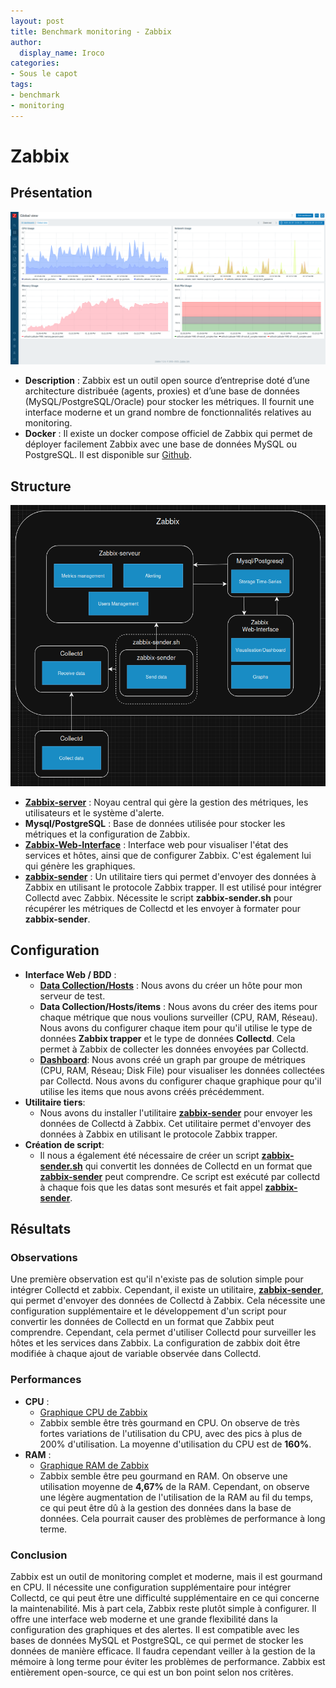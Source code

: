 ```yaml
---
layout: post
title: Benchmark monitoring - Zabbix
author:
  display_name: Iroco
categories:
- Sous le capot
tags:
- benchmark
- monitoring
---
```

# Zabbix

## Présentation
[![Exemple de dashboard de Zabbix](../../images/monitoring-dasboard-benchmark/Pres_zabbix.png)](https://www.zabbix.com/)
  - **Description** : Zabbix est un outil open source d’entreprise doté d’une architecture distribuée (agents, proxies) et d’une base de données (MySQL/PostgreSQL/Oracle) pour stocker les métriques. Il fournit une interface moderne et un grand nombre de fonctionnalités relatives au monitoring. 
  - **Docker** : Il existe un docker compose officiel de Zabbix qui permet de déployer facilement Zabbix avec une base de données MySQL ou PostgreSQL. Il est disponible sur [Github](https://github.com/zabbix/zabbix-docker).


## Structure
[![Schéma descriptif du fonctionnement de Zabbix](../../images/monitoring-dasboard-benchmark/Schema_zabbix.png)](https://www.zabbix.com/)
  - [**Zabbix-server**](https://www.zabbix.com/documentation/7.2/en/manual/appendix/config/zabbix_server) : Noyau central qui gère la gestion des métriques, les utilisateurs et le système d'alerte.
  - **Mysql/PostgreSQL** : Base de données utilisée pour stocker les métriques et la configuration de Zabbix.
  - [**Zabbix-Web-Interface**](https://hub.docker.com/r/zabbix/zabbix-web-service) : Interface web pour visualiser l'état des services et hôtes, ainsi que de configurer Zabbix. C'est également lui qui génère les graphiques.
  - [**zabbix-sender**](https://www.zabbix.com/documentation/current/en/manpages/zabbix_sender) : Un utilitaire tiers qui permet d'envoyer des données à Zabbix en utilisant le protocole Zabbix trapper. Il est utilisé pour intégrer Collectd avec Zabbix. Nécessite le script **zabbix-sender.sh** pour récupérer les métriques de Collectd et les envoyer à formater pour **zabbix-sender**.


## Configuration
- **Interface Web / BDD** :
  - [**Data Collection/Hosts**](http://localhost/zabbix.php?action=host.list) : Nous avons du créer un hôte pour mon serveur de test.
  - **Data Collection/Hosts/items** : Nous avons du créer des items pour chaque métrique que nous voulions surveiller (CPU, RAM, Réseau). Nous avons du configurer chaque item pour qu'il utilise le type de données **Zabbix trapper** et le type de données **Collectd**. Cela permet à Zabbix de collecter les données envoyées par Collectd.
  - [**Dashboard**](http://localhost/zabbix.php?action=dashboard.view): Nous avons créé un graph par groupe de métriques (CPU, RAM, Réseau; Disk File) pour visualiser les données collectées par Collectd. Nous avons du configurer chaque graphique pour qu'il utilise les items que nous avons créés précédemment.
- **Utilitaire tiers**: 
  - Nous avons du installer l'utilitaire [**zabbix-sender**](https://www.zabbix.com/documentation/current/en/manpages/zabbix_sender) pour envoyer les données de Collectd à Zabbix. Cet utilitaire permet d'envoyer des données à Zabbix en utilisant le protocole Zabbix trapper.
- **Création de script**:
  - Il nous a également été nécessaire de créer un script [**zabbix-sender.sh**](https://github.com/iroco-co/bench-monitoring-dashboard/blob/main/src/zabbix-sender.sh) qui convertit les données de Collectd en un format que [**zabbix-sender**](https://www.zabbix.com/documentation/current/en/manpages/zabbix_sender) peut comprendre. Ce script est exécuté par collectd à chaque fois que les datas sont mesurés et fait appel [**zabbix-sender**](https://www.zabbix.com/documentation/current/en/manpages/zabbix_sender).

## Résultats

### Observations 
  Une première observation est qu'il n'existe pas de solution simple pour intégrer Collectd et zabbix. Cependant, il existe un utilitaire, [**zabbix-sender**](https://www.zabbix.com/documentation/current/en/manpages/zabbix_sender), qui permet d'envoyer des données de Collectd à Zabbix. Cela nécessite une configuration supplémentaire et le développement d'un script pour convertir les données de Collectd en un format que Zabbix peut comprendre. Cependant, cela permet d'utiliser Collectd pour surveiller les hôtes et les services dans Zabbix. La configuration de zabbix doit être modifiée à chaque ajout de variable observée dans Collectd.

### Performances
  - **CPU** : 
    - [Graphique CPU de Zabbix](../../images/monitoring-dasboard-benchmark/zabbix_cpu_usage.png)
    - Zabbix semble être très gourmand en CPU. On observe de très fortes variations de l'utilisation du CPU, avec des pics à plus de 200% d'utilisation. La moyenne d'utilisation du CPU est de **160%**.
  - **RAM** :
    - [Graphique RAM de Zabbix](../../images/monitoring-dasboard-benchmark/zabbix_memory_usage.png)
    - Zabbix semble être peu gourmand en RAM. On observe une utilisation moyenne de **4,67%** de la RAM. Cependant, on observe une légère augmentation de l'utilisation de la RAM au fil du temps, ce qui peut être dû à la gestion des données dans la base de données. Cela pourrait causer des problèmes de performance à long terme.

### Conclusion

Zabbix est un outil de monitoring complet et moderne, mais il est gourmand en CPU. Il nécessite une configuration supplémentaire pour intégrer Collectd, ce qui peut être une difficulté supplémentaire en ce qui concerne la maintenabilité. Mis à part cela, Zabbix reste plutôt simple à configurer. Il offre une interface web moderne et une grande flexibilité dans la configuration des graphiques et des alertes. Il est compatible avec les bases de données MySQL et PostgreSQL, ce qui permet de stocker les données de manière efficace. Il faudra cependant veiller à la gestion de la mémoire à long terme pour éviter les problèmes de performance. Zabbix est entièrement open-source, ce qui est un bon point selon nos critères.